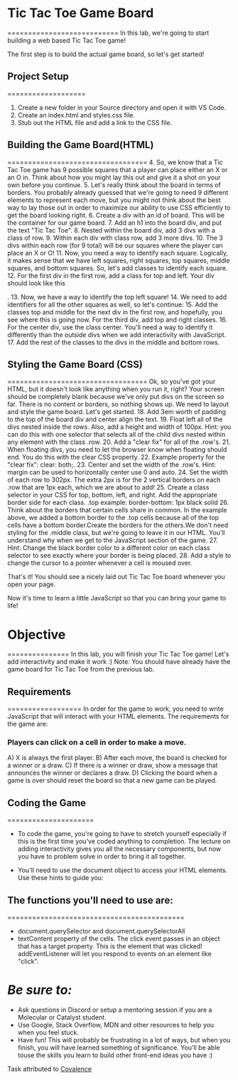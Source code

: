 # Tic Tac Toe Game Board
===========================
In this lab, we're going to start building a web based Tic Tac Toe game!

The first step is to build the actual game board, so let's get started!

## Project Setup
===================
1. Create a new folder in your Source directory and open it with VS Code.
2. Create an index.html and styles.css file.
3. Stub out the HTML file and add a link to the CSS file.

## Building the Game Board(HTML)
==================================
4. So, we know that a Tic Tac Toe game has 9 possible squares that a player can place either an X or an O in. Think about how you might lay this out and give it a shot on your own before you continue.
5. Let's really think about the board in terms of borders. You probably already guessed that we're going to need 9 different elements to represent each move, but you might not think about the best way to lay those out in order to maximize our ability to use CSS efficiently to get the board looking right.
6. Create a div with an id of board. This will be the container for our game board.
7. Add an h1 into the board div, and put the text "Tic Tac Toe".
8. Nested within the board div, add 3 divs with a class of row.
9. Within each div with class row, add 3 more divs.
10. The 3 divs within each row (for 9 total) will be our squares where the player can place an X or O!
11. Now, you need a way to identify each square. Logically, it makes sense that we have left squares, right squares, top squares, middle squares, and bottom squares. So, let's add classes to identify each square.
12. For the first div in the first row, add a class for top and left. Your div should look like this <div class="top left"></div>.
13. Now, we have a way to identify the top left square!
14. We need to add identifiers for all the other squares as well, so let's continue:
15. Add the classes top and middle for the next div in the first row, and hopefully, you see where this is going now. For the third div, add top and right classes.
16. For the center div, use the class center. You'll need a way to identify it differently than the outside divs when we add interactivity with JavaScript.
17. Add the rest of the classes to the divs in the middle and bottom rows.

## Styling the Game Board (CSS)
==================================
Ok, so you've got your HTML, but it doesn't look like anything when you run it, right? Your screen should be completely blank because we've only put divs on the screen so far. There is no content or borders, so nothing shows up.
We need to layout and style the game board. Let's get started.
18. Add 3em worth of padding to the top of the board div and center align the text.
19. Float left all of the divs nested inside the rows. Also, add a height and width of 100px.
Hint: you can do this with one selector that selects all of the child divs nested within any element with the class .row.
20. Add a "clear fix" for all of the .row's.
21. When floating divs, you need to let the browser know when floating should end. You do this with the clear CSS property.
22. Example property for the "clear fix": clear: both;.
23. Center and set the width of the .row's.
Hint: margin can be used to horizontally center use 0 and auto.
24. Set the width of each row to 302px. The extra 2px is for the 2 vertical borders on each .row that are 1px each, which we are about to add!
25. Create a class selector in your CSS for top, bottom, left, and right. Add the appropriate border side for each class.
.top example: border-bottom: 1px black solid
26. Think about the borders that certain cells share in common. In the example above, we added a bottom border to the .top cells because all of the top cells have a bottom border.Create the borders for the others.We don't need styling for the .middle class, but we're going to leave it in our HTML. You'll understand why when we get to the JavaScript section of the game.
27. Hint: Change the black border color to a different color on each class selector to see exactly where your border is being placed.
28. Add a style to change the cursor to a pointer whenever a cell is moused over.

That's it! You should see a nicely laid out Tic Tac Toe board whenever you open your page.

Now it's time to learn a little JavaScript so that you can bring your game to life!

# Objective
===============
In this lab, you will finish your Tic Tac Toe game! Let's add interactivity and make it work :)
Note: You should have already have the game board for Tic Tac Toe from the previous lab.

## Requirements
==================
In order for the game to work, you need to write JavaScript that will interact with your HTML elements. The requirements for the game are:

### Players can click on a cell in order to make a move.
A) X is always the first player.
B) After each move, the board is checked for a winner or a draw.
C) If there is a winner or draw, show a message that announces the winner or declares a draw.
D) Clicking the board when a game is over should reset the board so that a new game can be played.

## Coding the Game
=====================
- To code the game, you're going to have to stretch yourself especially if this is the first time you've coded anything to completion. The lecture on adding interactivity gives you all the necessary components, but now you have to problem solve in order to bring it all together.

- You'll need to use the document object to access your HTML elements. Use these hints to guide you:

## The functions you'll need to use are:
===========================================
- document.querySelector and document.querySelectorAll
- textContent property of the cells.
The click event passes in an object that has a target property. This is the element that was clicked!
addEventListener will let you respond to events on an element like "click".

***Be sure to:***
=================
- Ask questions in Discord or setup a mentoring session if you are a Molecular or Catalyst student.
- Use Google, Stack Overflow, MDN and other resources to help you when you feel stuck.
- Have fun! This will probably be frustrating in a lot of ways, but when you finish, you will have learned something of significance. You'll be able touse  the skills you learn to build other front-end ideas you have :)

Task attributed to [Covalence](https://gravity.covalence.io/portal)